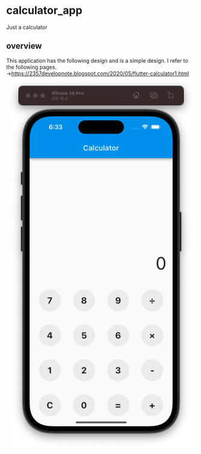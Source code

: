 # calculator_app

Just a calculator

## overview

This application has the following design and is a simple design.
I refer to the following pages.
→https://2357developnote.blogspot.com/2020/05/flutter-calculator1.html
![Current design and functionality](images/image1.png "image")
